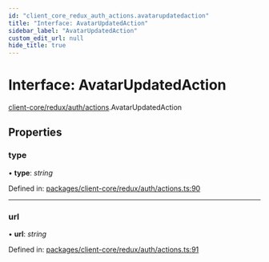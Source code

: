 ```yaml
---
id: "client_core_redux_auth_actions.avatarupdatedaction"
title: "Interface: AvatarUpdatedAction"
sidebar_label: "AvatarUpdatedAction"
custom_edit_url: null
hide_title: true
---
```


# Interface: AvatarUpdatedAction

[client-core/redux/auth/actions](../modules/client_core_redux_auth_actions.md).AvatarUpdatedAction

## Properties

### type

• **type**: *string*

Defined in: [packages/client-core/redux/auth/actions.ts:90](https://github.com/xr3ngine/xr3ngine/blob/5c3dcaef1/packages/client-core/redux/auth/actions.ts#L90)

___

### url

• **url**: *string*

Defined in: [packages/client-core/redux/auth/actions.ts:91](https://github.com/xr3ngine/xr3ngine/blob/5c3dcaef1/packages/client-core/redux/auth/actions.ts#L91)
